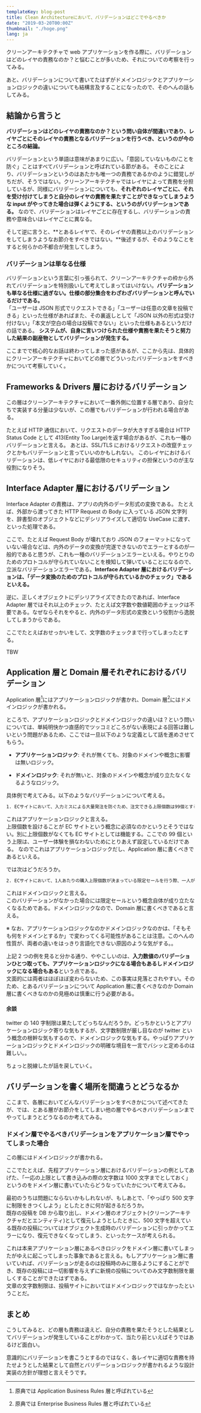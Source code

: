 ```yaml
---
templateKey: blog-post
title: Clean Architectureにおいて、バリデーションはどこでやるべきか
date: "2019-03-20T00:00Z"
thumbnail: "./hoge.png"
lang: ja
---
```


クリーンアーキテクチャで web アプリケーションを作る際に、バリデーションはどのレイヤの責務なのか？と悩むことが多いため、それについての考察を行ってみる。

あと、バリデーションについて書いてたはずがドメインロジックとアプリケーションロジックの違いについても結構言及することになったので、そのへんの話もしてみる。

## 結論から言うと

**バリデーションはどのレイヤの責務なのか？という問い自体が間違いであり、レイヤごとにそのレイヤの責務となるバリデーションを行うべき、というのが今のところの結論。**

バリデーションという単語は意味があまりに広い。「意図していないもの/ことを防ぐ」ことはすべてバリデーションと呼ばれている節がある。
そのことにより、バリデーションというのはあたかも唯一つの責務であるかのように錯覚しがちだが、そうではない。クリーンアーキテクチャではレイヤによって責務を分担しているが、同様にバリデーションについても、**それぞれのレイヤごとに、それを受け付けてしまうと自分のレイヤの責務を果たすことができなってしまうような input がやってきた場合は弾くようにする、というのがバリデーションである。** なので、バリデーションはレイヤごとに存在するし、バリデーションの責務や意味合いはレイヤごとに異なる。

そして逆に言うと、**とあるレイヤで、そのレイヤの責務以上のバリデーションをしてしまうようなお節介をすべきではない。**後述するが、そのようなことをすると何らかの不都合が発生してしまう。

### バリデーションは単なる仕様

バリデーションという言葉に引っ張られて、クリーンアーキテクチャの枠から外れてバリデーションを特別扱いして考えてしまってはいけない。**バリデーションも単なる仕様に過ぎない。仕様の部分集合をわざわざバリデーションと呼んでいるだけである。**  
「ユーザーは JSON 形式でリクエストできる」「ユーザーは任意の文章を投稿できる」といった仕様があればまた、その裏返しとして「JSON 以外の形式は受け付けない」「本文が空白の場合は投稿できない」といった仕様もあるというだけの話である。
**システムが、自身に言いつけられた仕様や責務を果たそうと努力した結果の副産物としてバリデーションが発生する。**

ここまでで核心的なお話は終わってしまった感があるが、ここから先は、具体的にクリーンアーキテクチャにおいてどの層でどういったバリデーションをすべきかについて考察していく。

## Frameworks & Drivers 層におけるバリデーション

この層はクリーンアーキテクチャにおいて一番外側に位置する層であり、自分たちで実装する分量は少ないが、この層でもバリデーションが行われる場合がある。

たとえば HTTP 通信において、リクエストのデータが大きすぎる場合は HTTP Status Code として 413(Entity Too Large)を返す場合があるが、これも一種のバリデーションと言える。
あとは、SSL/TLS におけるリクエストの改竄チェックとかもバリデーションと言っていいのかもしれない。
このレイヤにおけるバリデーションは、低レイヤにおける最低限のセキュリティの担保というのが主な役割になりそう。

## Interface Adapter 層におけるバリデーション

Interface Adapter の責務は、アプリの内外のデータ形式の変換である。
たとえば、外部から渡ってきた HTTP Request の Body に入っている JSON 文字列を、辞書型のオブジェクトなどにデシリアライズして適切な UseCase に渡す、といった処理である。

ここで、たとえば Request Body が壊れており JSON のフォーマットになっていない場合などは、内外のデータの変換が完遂できないのでエラーとするのが一般的であると思うが、これも一種のバリデーションエラーといえる。やりとりのためのプロトコルが守られていないことを検知して弾いていることになるので、立派なバリデーションエラーである。**Interface Adapter 層におけるバリデーションは、「データ変換のためのプロトコルが守られているかのチェック」であるといえる。**

逆に、正しくオブジェクトにデシリアライズできたのであれば、Interface Adapter 層ではそれ以上のチェック、たとえば文字数や数値範囲のチェックは不要である。なぜならそれをやると、内外のデータ形式の変換という役割から逸脱してしまうからである。

ここでたとえばおせっかいをして、文字数のチェックまで行ってしまったとする。

TBW

## Application 層と Domain 層それぞれにおけるバリデーション

Application 層[^1]にはアプリケーションロジックが書かれ、Domain 層[^2]にはドメインロジックが書かれる。

[^1]: 原典では Application Business Rules 層と呼ばれている
[^2]: 原典では Enterprise Business Rules 層と呼ばれている

ところで、アプリケーションロジックとドメインロジックの違いは？という問いについては、単純明快かつ直感的でツッコミどころがない表現による回答は難しいという問題があるため、ここでは一旦以下のような定義として話を進めさせてもらう。

- **アプリケーションロジック**: それが無くても、対象のドメインや概念に影響は無いロジック。

- **ドメインロジック**: それが無いと、対象のドメインや概念が成り立たなくなるようなロジック。

具体例で考えてみる。以下のようなバリデーションについて考える。

```txt
1. ECサイトにおいて、入力ミスによる大量発注を防ぐため、注文できる上限個数は99個とする。
```


これはアプリケーションロジックと言える。  
上限個数を設けることが EC サイトという概念に必須なのかというとそうではない。別に上限個数がなくても EC サイトとしては機能する。ここでの 99 個という上限は、ユーザー体験を損なわないためにとりあえず設定しているだけである。
なのでこれはアプリケーションロジックだし、Application 層に書くべきであるといえる。

では次はどうだろうか。

```txt
2. ECサイトにおいて、1人あたりの購入上限個数が決まっている限定セールを行う際、一人が注文できる上限個数は3個とする。
```

これはドメインロジックと言える。  
このバリデーションがなかった場合には限定セールという概念自体が成り立たなくなるためである。ドメインロジックなので、Domain 層に書くべきであると言える。

※ なお、アプリケーションロジックなのかドメインロジックなのかは、「そもそも何をドメインとするか」で変わってくる可能性があることは注意。このへんの性質が、両者の違いをはっきり言語化できない原因のような気がする。。

上記 2 つの例を見ると分かる通り、ややこしいのは、**入力数値のバリデーションひとつ取っても、アプリケーションロジックになる場合もあるしドメインロジックになる場合もある**という点である。  
文面的には両者はほぼほぼ変わらないため、この事実は見落とされやすい。そのため、とあるバリデーションについて Application 層に書くべきなのか Domain 層に書くべきなのかの見極めは慎重に行う必要がある。

#### 余談

twitter の 140 字制限は果たしてどっちなんだろうか。どっちかというとアプリケーションロジック寄りな気もするが、文字数制限が厳し目なのが twitter という概念の根幹な気もするので、ドメインロジックな気もする。やっぱりアプリケーションロジックとドメインロジックの明確な境目を一言でバシッと定めるのは難しい。。

ちょっと脱線したが話を戻していく。

## バリデーションを書く場所を間違うとどうなるか

ここまで、各層においてどんなバリデーションをすべきかについて述べてきたが、では、とある層がお節介をしてしまい他の層でやるべきバリデーションまでやってしまうとどうなるのか考えてみる。

### ドメイン層でやるべきバリデーションをアプリケーション層でやってしまった場合

この層にはドメインロジックが書かれる。

ここでたとえば、先程アプリケーション層におけるバリデーションの例としてあげた、「一応の上限として書き込みの際の文字数は 1000 文字までとしておく」というのをドメイン層に書いていたらどうなっていたかについて考えてみる。

最初のうちは問題にならないかもしれないが、もしあとで、「やっぱり 500 文字に制限をきつくしよう」としたときに何が起きるだろうか。  
既存の投稿を DB から取り出し、ドメイン層のオブジェクト(クリーンアーキテクチャだとエンティティ)として復元しようとしたときに、500 文字を超えている既存の投稿についてはオブジェクト生成時のバリデーションに引っかかってエラーになり、復元できなくなってしまう、といったケースが考えられる。

これは本来アプリケーション層にあるべきロジックをドメイン層に書いてしまったがゆえに起こってしまった事象であると言える。もしアプリケーション層に書いていれば、バリデーションが走るのは投稿時のみに限るようにすることができ、既存の投稿には一切影響を与えずに新規の投稿についてのみ文字数制限を厳しくすることができたはずである。  
文章の文字数制限は、投稿サイトにおいてはドメインロジックではなかったということだ。

## まとめ

こうしてみると、どの層も責務は違えど、自分の責務を果たそうとした結果としてバリデーションが発生していることがわかって、当たり前といえばそうではあるけど面白い。

意識的にバリデーションを書こうとするのではなく、各レイヤに適切な責務を持たせようとした結果として自然とバリデーションロジックが書かれるような設計実装の方針が理想と言えそうです。
